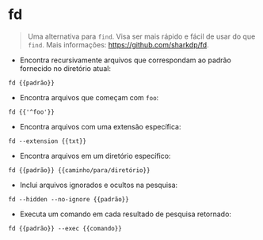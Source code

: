 # fd

> Uma alternativa para `find`.
> Visa ser mais rápido e fácil de usar do que `find`.
> Mais informações: <https://github.com/sharkdp/fd>.

- Encontra recursivamente arquivos que correspondam ao padrão fornecido no diretório atual:

`fd {{padrão}}`

- Encontra arquivos que começam com `foo`:

`fd {{'^foo'}}`

- Encontra arquivos com uma extensão específica:

`fd --extension {{txt}}`

- Encontra arquivos em um diretório específico:

`fd {{padrão}} {{caminho/para/diretório}}`

- Inclui arquivos ignorados e ocultos na pesquisa:

`fd --hidden --no-ignore {{padrão}}`

- Executa um comando em cada resultado de pesquisa retornado:

`fd {{padrão}} --exec {{comando}}`
